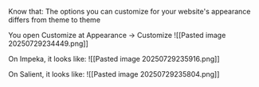 Know that: The options you can customize for your website's appearance differs from theme to theme

You open Customize at
Appearance -> Customize
![[Pasted image 20250729234449.png]]

On Impeka, it looks like:
![[Pasted image 20250729235916.png]]

On Salient, it looks like:
![[Pasted image 20250729235804.png]]